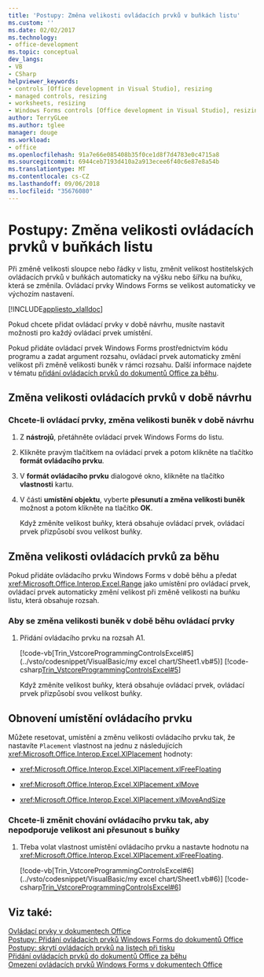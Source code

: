 ```yaml
---
title: 'Postupy: Změna velikosti ovládacích prvků v buňkách listu'
ms.custom: ''
ms.date: 02/02/2017
ms.technology:
- office-development
ms.topic: conceptual
dev_langs:
- VB
- CSharp
helpviewer_keywords:
- controls [Office development in Visual Studio], resizing
- managed controls, resizing
- worksheets, resizing
- Windows Forms controls [Office development in Visual Studio], resizing
author: TerryGLee
ms.author: tglee
manager: douge
ms.workload:
- office
ms.openlocfilehash: 91a7e66e085408b35f0ce1d8f7d4783e0c4715a8
ms.sourcegitcommit: 6944ceb7193d410a2a913ecee6f40c6e87e8a54b
ms.translationtype: MT
ms.contentlocale: cs-CZ
ms.lasthandoff: 09/06/2018
ms.locfileid: "35676080"
---
```

# <a name="how-to-resize-controls-within-worksheet-cells"></a>Postupy: Změna velikosti ovládacích prvků v buňkách listu
  Při změně velikosti sloupce nebo řádky v listu, změnit velikost hostitelských ovládacích prvků v buňkách automaticky na výšku nebo šířku na buňku, která se změnila. Ovládací prvky Windows Forms se velikost automaticky ve výchozím nastavení.  
  
 [!INCLUDE[appliesto_xlalldoc](../vsto/includes/appliesto-xlalldoc-md.md)]  
  
 Pokud chcete přidat ovládací prvky v době návrhu, musíte nastavit možnosti pro každý ovládací prvek umístění.  
  
 Pokud přidáte ovládací prvek Windows Forms prostřednictvím kódu programu a zadat argument rozsahu, ovládací prvek automaticky změní velikost při změně velikosti buněk v rámci rozsahu. Další informace najdete v tématu [přidání ovládacích prvků do dokumentů Office za běhu](../vsto/adding-controls-to-office-documents-at-run-time.md).  
  
## <a name="resize-controls-at-design-time"></a>Změna velikosti ovládacích prvků v době návrhu  
  
### <a name="to-make-controls-resize-with-cells-at-design-time"></a>Chcete-li ovládací prvky, změna velikosti buněk v době návrhu  
  
1.  Z **nástrojů**, přetáhněte ovládací prvek Windows Forms do listu.  
  
2.  Klikněte pravým tlačítkem na ovládací prvek a potom klikněte na tlačítko **formát ovládacího prvku**.  
  
3.  V **formát ovládacího prvku** dialogové okno, klikněte na tlačítko **vlastnosti** kartu.  
  
4.  V části **umístění objektu**, vyberte **přesunutí a změna velikosti buněk** možnost a potom klikněte na tlačítko **OK**.  
  
     Když změníte velikost buňky, která obsahuje ovládací prvek, ovládací prvek přizpůsobí svou velikost buňky.  
  
## <a name="resize-controls-at-runtime"></a>Změna velikosti ovládacích prvků za běhu  
 Pokud přidáte ovládacího prvku Windows Forms v době běhu a předat <xref:Microsoft.Office.Interop.Excel.Range> jako umístění pro ovládací prvek, ovládací prvek automaticky změní velikost při změně velikosti na buňku listu, která obsahuje rozsah.  
  
### <a name="to-make-controls-resize-with-cells-at-run-time"></a>Aby se změna velikosti buněk v době běhu ovládací prvky  
  
1.  Přidání ovládacího prvku na rozsah A1.  
  
     [!code-vb[Trin_VstcoreProgrammingControlsExcel#5](../vsto/codesnippet/VisualBasic/my excel chart/Sheet1.vb#5)]
     [!code-csharp[Trin_VstcoreProgrammingControlsExcel#5](../vsto/codesnippet/CSharp/Trin_VstcoreProgrammingControlsExcelCS/Sheet1.cs#5)]  
  
     Když změníte velikost buňky, která obsahuje ovládací prvek, ovládací prvek přizpůsobí svou velikost buňky.  
  
## <a name="reset-control-placement"></a>Obnovení umístění ovládacího prvku  
 Můžete resetovat, umístění a změnu velikosti ovládacího prvku tak, že nastavíte `Placement` vlastnost na jednu z následujících <xref:Microsoft.Office.Interop.Excel.XlPlacement> hodnoty:  
  
-   <xref:Microsoft.Office.Interop.Excel.XlPlacement.xlFreeFloating>  
  
-   <xref:Microsoft.Office.Interop.Excel.XlPlacement.xlMove>  
  
-   <xref:Microsoft.Office.Interop.Excel.XlPlacement.xlMoveAndSize>  
  
### <a name="to-change-the-behavior-of-a-control-so-that-it-does-not-resize-or-move-with-the-cell"></a>Chcete-li změnit chování ovládacího prvku tak, aby nepodporuje velikost ani přesunout s buňky  
  
1.  Třeba volat vlastnost umístění ovládacího prvku a nastavte hodnotu na <xref:Microsoft.Office.Interop.Excel.XlPlacement.xlFreeFloating>.  
  
     [!code-vb[Trin_VstcoreProgrammingControlsExcel#6](../vsto/codesnippet/VisualBasic/my excel chart/Sheet1.vb#6)]
     [!code-csharp[Trin_VstcoreProgrammingControlsExcel#6](../vsto/codesnippet/CSharp/Trin_VstcoreProgrammingControlsExcelCS/Sheet1.cs#6)]  
  
## <a name="see-also"></a>Viz také:  
 [Ovládací prvky v dokumentech Office](../vsto/controls-on-office-documents.md)   
 [Postupy: Přidání ovládacích prvků Windows Forms do dokumentů Office](../vsto/how-to-add-windows-forms-controls-to-office-documents.md)   
 [Postupy: skrytí ovládacích prvků na listech při tisku](../vsto/how-to-hide-controls-on-worksheets-when-printing.md)   
 [Přidání ovládacích prvků do dokumentů Office za běhu](../vsto/adding-controls-to-office-documents-at-run-time.md)   
 [Omezení ovládacích prvků Windows Forms v dokumentech Office](../vsto/limitations-of-windows-forms-controls-on-office-documents.md)  
  